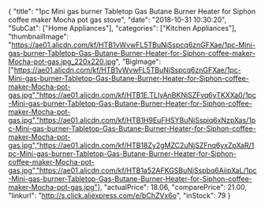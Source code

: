 {
	"title": "1pc Mini gas burner Tabletop Gas Butane Burner Heater for Siphon coffee maker Mocha pot gas stove",
	"date": "2018-10-31 10:30:20",
	"SubCat": ["Home Appliances"],
	"categories": ["Kitchen Appliances"],
	"thumbnailImage": "https://ae01.alicdn.com/kf/HTB1vWvwFL5TBuNjSspcq6znGFXae/1pc-Mini-gas-burner-Tabletop-Gas-Butane-Burner-Heater-for-Siphon-coffee-maker-Mocha-pot-gas.jpg_220x220.jpg",
	"BigImage": ["https://ae01.alicdn.com/kf/HTB1vWvwFL5TBuNjSspcq6znGFXae/1pc-Mini-gas-burner-Tabletop-Gas-Butane-Burner-Heater-for-Siphon-coffee-maker-Mocha-pot-gas.jpg","https://ae01.alicdn.com/kf/HTB1E.TLlyAnBKNjSZFvq6yTKXXa0/1pc-Mini-gas-burner-Tabletop-Gas-Butane-Burner-Heater-for-Siphon-coffee-maker-Mocha-pot-gas.jpg","https://ae01.alicdn.com/kf/HTB1H9EuFHSYBuNjSspiq6xNzpXas/1pc-Mini-gas-burner-Tabletop-Gas-Butane-Burner-Heater-for-Siphon-coffee-maker-Mocha-pot-gas.jpg","https://ae01.alicdn.com/kf/HTB18Zy2gMZC2uNjSZFnq6yxZpXaR/1pc-Mini-gas-burner-Tabletop-Gas-Butane-Burner-Heater-for-Siphon-coffee-maker-Mocha-pot-gas.jpg","https://ae01.alicdn.com/kf/HTB1a52AFKGSBuNjSspbq6AiipXaL/1pc-Mini-gas-burner-Tabletop-Gas-Butane-Burner-Heater-for-Siphon-coffee-maker-Mocha-pot-gas.jpg"],
	"actualPrice": 18.06,
	"comparePrice": 21.00,
	"linkurl": "http://s.click.aliexpress.com/e/bChZVx6o",
	"inStock": 79
}
